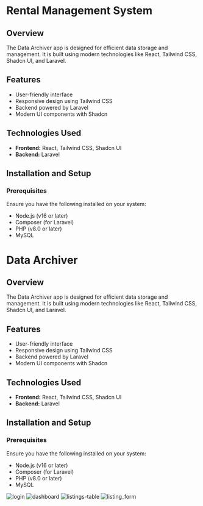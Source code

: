 

# Rental Management System

## Overview
The Data Archiver app is designed for efficient data storage and management. It is built using modern technologies like React, Tailwind CSS, Shadcn UI, and Laravel.

## Features
<ul>
  <li>User-friendly interface</li>
  <li>Responsive design using Tailwind CSS</li>
  <li>Backend powered by Laravel</li>
  <li>Modern UI components with Shadcn</li>
</ul>

## Technologies Used
<ul>
  <li><strong>Frontend:</strong> React, Tailwind CSS, Shadcn UI</li>
  <li><strong>Backend:</strong> Laravel</li>
</ul>

## Installation and Setup

### Prerequisites
Ensure you have the following installed on your system:
<ul>
  <li>Node.js (v16 or later)</li>
  <li>Composer (for Laravel)</li>
  <li>PHP (v8.0 or later)</li>
  <li>MySQL</li>
</ul>


# Data Archiver

## Overview
The Data Archiver app is designed for efficient data storage and management. It is built using modern technologies like React, Tailwind CSS, Shadcn UI, and Laravel.

## Features
<ul>
  <li>User-friendly interface</li>
  <li>Responsive design using Tailwind CSS</li>
  <li>Backend powered by Laravel</li>
  <li>Modern UI components with Shadcn</li>
</ul>

## Technologies Used
<ul>
  <li><strong>Frontend:</strong> React, Tailwind CSS, Shadcn UI</li>
  <li><strong>Backend:</strong> Laravel</li>
</ul>

## Installation and Setup

### Prerequisites
Ensure you have the following installed on your system:
<ul>
  <li>Node.js (v16 or later)</li>
  <li>Composer (for Laravel)</li>
  <li>PHP (v8.0 or later)</li>
  <li>MySQL</li>
</ul>

![login ](https://github.com/user-attachments/assets/b8ba74df-d3ae-4e84-a0e9-9fdd86142f26)
![dashboard](https://github.com/user-attachments/assets/4c4e6b79-8fe4-4578-b93d-ddc5422f7c57)
![listings-table](https://github.com/user-attachments/assets/6971ced7-7f97-4ac3-bd3c-6d32ba20f903)
![listing_form](https://github.com/user-attachments/assets/cea28798-7786-4e50-9db9-22cd7d0f7008)

